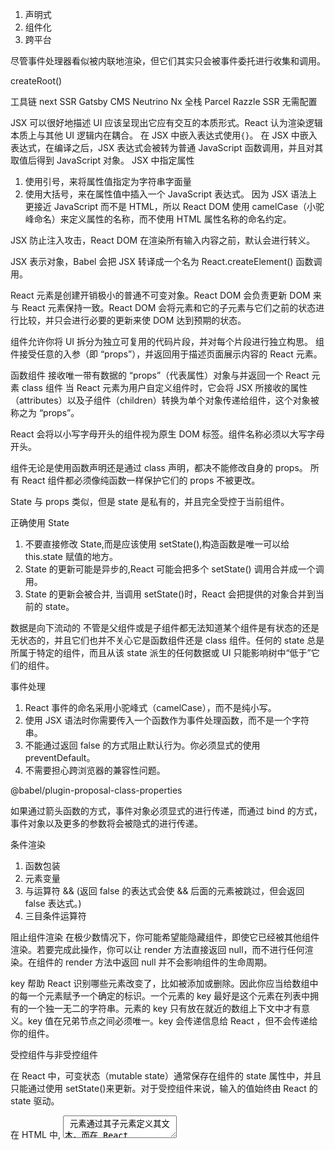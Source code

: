 1. 声明式
2. 组件化
3. 跨平台

尽管事件处理器看似被内联地渲染，但它们其实只会被事件委托进行收集和调用。

createRoot()

工具链
next SSR
Gatsby CMS
Neutrino
Nx 全栈
Parcel
Razzle SSR 无需配置

JSX 可以很好地描述 UI 应该呈现出它应有交互的本质形式。React 认为渲染逻辑本质上与其他 UI 逻辑内在耦合。
在 JSX 中嵌入表达式使用`{}`。
在 JSX 中嵌入表达式，在编译之后，JSX 表达式会被转为普通 JavaScript 函数调用，并且对其取值后得到 JavaScript 对象。
JSX 中指定属性

1. 使用引号，来将属性值指定为字符串字面量
2. 使用大括号，来在属性值中插入一个 JavaScript 表达式。
   因为 JSX 语法上更接近 JavaScript 而不是 HTML，所以 React DOM 使用 camelCase（小驼峰命名）来定义属性的名称，而不使用 HTML 属性名称的命名约定。

JSX 防止注入攻击，React DOM 在渲染所有输入内容之前，默认会进行转义。

JSX 表示对象，Babel 会把 JSX 转译成一个名为 React.createElement() 函数调用。

React 元素是创建开销极小的普通不可变对象。React DOM 会负责更新 DOM 来与 React 元素保持一致。React DOM 会将元素和它的子元素与它们之前的状态进行比较，并只会进行必要的更新来使 DOM 达到预期的状态。

组件允许你将 UI 拆分为独立可复用的代码片段，并对每个片段进行独立构思。
组件接受任意的入参（即 “props”），并返回用于描述页面展示内容的 React 元素。

函数组件 接收唯一带有数据的 “props”（代表属性）对象与并返回一个 React 元素
class 组件
当 React 元素为用户自定义组件时，它会将 JSX 所接收的属性（attributes）以及子组件（children）转换为单个对象传递给组件，这个对象被称之为 “props”。

React 会将以小写字母开头的组件视为原生 DOM 标签。组件名称必须以大写字母开头。

组件无论是使用函数声明还是通过 class 声明，都决不能修改自身的 props。
所有 React 组件都必须像纯函数一样保护它们的 props 不被更改。

State 与 props 类似，但是 state 是私有的，并且完全受控于当前组件。

正确使用 State

1. 不要直接修改 State,而是应该使用 setState(),构造函数是唯一可以给 this.state 赋值的地方。
2. State 的更新可能是异步的,React 可能会把多个 setState() 调用合并成一个调用。
3. State 的更新会被合并, 当调用 setState()时，React 会把提供的对象合并到当前的 state。

数据是向下流动的
不管是父组件或是子组件都无法知道某个组件是有状态的还是无状态的，并且它们也并不关心它是函数组件还是 class 组件。任何的 state 总是所属于特定的组件，而且从该 state 派生的任何数据或 UI 只能影响树中“低于”它们的组件。

事件处理

1. React 事件的命名采用小驼峰式（camelCase），而不是纯小写。
2. 使用 JSX 语法时你需要传入一个函数作为事件处理函数，而不是一个字符串。
3. 不能通过返回 false 的方式阻止默认行为。你必须显式的使用 preventDefault。
4. 不需要担心跨浏览器的兼容性问题。

@babel/plugin-proposal-class-properties

如果通过箭头函数的方式，事件对象必须显式的进行传递，而通过 bind 的方式，事件对象以及更多的参数将会被隐式的进行传递。

条件渲染

1. 函数包装
2. 元素变量
3. 与运算符 && (返回 false 的表达式会使 && 后面的元素被跳过，但会返回 false 表达式。)
4. 三目条件运算符

阻止组件渲染
在极少数情况下，你可能希望能隐藏组件，即使它已经被其他组件渲染。若要完成此操作，你可以让 render 方法直接返回 null，而不进行任何渲染。在组件的 render 方法中返回 null 并不会影响组件的生命周期。

key 帮助 React 识别哪些元素改变了，比如被添加或删除。因此你应当给数组中的每一个元素赋予一个确定的标识。一个元素的 key 最好是这个元素在列表中拥有的一个独一无二的字符串。元素的 key 只有放在就近的数组上下文中才有意义。key 值在兄弟节点之间必须唯一。key 会传递信息给 React ，但不会传递给你的组件。

受控组件与非受控组件

在 React 中，可变状态（mutable state）通常保存在组件的 state 属性中，并且只能通过使用 setState()来更新。对于受控组件来说，输入的值始终由 React 的 state 驱动。

在 HTML 中, <textarea> 元素通过其子元素定义其文本。而在 React 中，<textarea> 使用 value 属性代替。

Formik(https://formik.org/)
Redux-Form

```
yarn add formik
```

render props

Props 和组合为你提供了清晰而安全地定制组件外观和行为的灵活方式。
React 单向数据流（也叫单向绑定）的思想使得组件模块化，易于快速开发。

1. state 与 props 的区别是什么?
   state 是组件自己维护的可变数据。
   props 是父组件传递给子组件的不可变数据。
   它们都是普通的 JavaScript 对象，是用来保存信息的，这些信息可以控制组件的渲染输出。

2. setState 传递一个对象与一个函数的区别是什么?
   setState() 会对一个组件的 state 对象安排一次更新。当 state 改变了，该组件就会重新渲染。
   给 setState 传递一个函数，而不是一个对象，就可以确保每次的调用都是使用最新版的 state。
   传递一个函数可以让你在函数内访问到当前的 state 的值。因为 setState 的调用是分批的，所以你可以链式地进行更新，并确保它们是一个建立在另一个之上的，这样才不会发生冲突。
3. setState 什么时候是异步的？
   在事件处理函数内部的 setState 是异步的。
   React 会将该 state “冲洗” 到浏览器事件结束的时候，再统一地进行更新。这种机制可以在大型应用中得到很好的性能提升。
4. 为什么 React 不同步地更新 this.state？
   在开始重新渲染之前，React 会有意地进行“等待”，直到所有在组件的事件处理函数内调用的 setState() 完成之后。这样可以通过避免不必要的重新渲染来提升性能。
   为什么 React 不能立即更新 this.state，而不对组件进行重新渲染呢。
   主要有两个原因：
   1. 这样会破坏掉 props 和 state 之间的一致性，造成一些难以 debug 的问题。
   2. 这样会让一些我们正在实现的新功能变得无法实现。

React 的 setState 本身并不是异步的，是因为其批处理机制给人一种异步的假象。

【React 的更新机制】

生命周期函数和合成事件中：

无论调用多少次 setState，都不会立即执行更新。而是将要更新的 state 存入'\_pendingStateQuene',将要更新的组件存入'dirtyComponent';
当根组件 didMount 后，批处理机制更新为 false。此时再取出'\_pendingStateQuene'和'dirtyComponent'中的 state 和组件进行合并更新；
原生事件和异步代码中：

原生事件不会触发 react 的批处理机制，因而调用 setState 会直接更新；
异步代码中调用 setState，由于 js 的异步处理机制，异步代码会暂存，等待同步代码执行完毕再执行，此时 react 的批处理机制已经结束，因而直接更新。
总结：
react 会表现出同步和异步的现象，但本质上是同步的，是其批处理机制造成了一种异步的假象。（其实完全可以在开发过程中，在合成事件和生命周期函数里，完全可以将其视为异步）

代码分割

1. import() @babel/plugin-syntax-dynamic-import
2. React.lazy() Suspence startTransition()
3. 命名导出

Ref 转发是一项将 ref 自动地通过组件传递到其一子组件的技巧。
frowardRef((props, ref) => Component)

React 中的一个常见模式是一个组件返回多个元素。Fragments 允许你将子列表分组，而无需向 DOM 添加额外节点。key 是唯一可以传递给 Fragment 的属性。

高阶组件（HOC）是 React 中用于复用组件逻辑的一种高级技巧。HOC 自身不是 React API 的一部分，它是一种基于 React 的组合特性而形成的设计模式。具体而言，高阶组件是参数为组件，返回值为新组件的函数。

使用 HOC 解决横切关注点问题，HOC 不会修改传入的组件，也不会使用继承来复制其行为。相反，HOC 通过将组件包装在容器组件中来组成新组件。HOC 是纯函数，没有副作用。

JSX
false, null, undefined, and true 是合法的子元素。但它们并不会被渲染。这有助于依据特定条件来渲染其他的 React 元素。值得注意的是有一些 “falsy” 值，如数字 0，仍然会被 React 渲染。

性能优化
最小化 DOM 操作次数

```
yarn add --dev terser-brunch
brunch build -p
```

rollup

```
yarn add --dev rollup-plugin-commonjs rollup-plugin-replace rollup-plugin-terser
```

虚拟化长列表
虚拟滚动 这项技术会在有限的时间内仅渲染有限的内容，并奇迹般地降低重新渲染组件消耗的时间，以及创建 DOM 节点的数量。react-window 和 react-virtualized 是热门的虚拟滚动库。 它们提供了多种可复用的组件，用于展示列表、网格和表格数据。

避免调停
当一个组件的 props 或 state 变更，React 会将最新返回的元素与之前渲染的元素进行对比，以此决定是否有必要更新真实的 DOM。当它们不相同时，React 会更新该 DOM。
如果你知道在什么情况下你的组件不需要更新，你可以在 shouldComponentUpdate 中返回 false 来跳过整个渲染过程。其包括该组件的 render 调用以及之后的操作。
在大部分情况下，你可以继承 React.PureComponent 以代替手写 shouldComponentUpdate()。它用当前与之前 props 和 state 的浅比较覆写了 shouldComponentUpdate() 的实现。

Portals
Portal 提供了一种将子节点渲染到存在于父组件以外的 DOM 节点的优秀的方案。
createPortal(child, container)

Profiler
测量一个 React 应用多久渲染一次以及渲染一次的“代价”。
它的目的是识别出应用中渲染较慢的部分，或是可以使用类似 memoization 优化的部分，并从相关优化中获益。